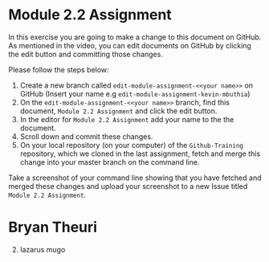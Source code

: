 # Module 2.2 Assignment

In this exercise you are going to make a change to this document on GitHub. As mentioned in the video, you can edit documents
on GitHub by clicking the edit button and committing those changes.

Please follow the steps below:

1. Create a new branch called `edit-module-assignment-<<your name>>` on GitHub (Insert your name e.g `edit-module-assignment-kevin-mbuthia`)
2. On the `edit-module-assignment-<<your name>>` branch, find this document, `Module 2.2 Assignment` and click the edit button.
3. In the editor for `Module 2.2 Assignment` add your name to the  the document.
4. Scroll down and commit these changes.
5. On your local repository (on your computer) of the `Github-Training` repository, which we cloned in the last assignment,
fetch and merge this change into your master branch on the command line.

Take a screenshot of your command line showing that you have fetched and merged these changes
and upload your screenshot to a new Issue titled `Module 2.2 Assignment`.



# Bryan Theuri
2. lazarus mugo
